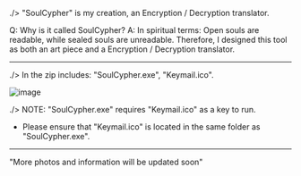 ./> "SoulCypher" is my creation, an Encryption / Decryption translator.

Q: Why is it called SoulCypher?
A: In spiritual terms: Open souls are readable, while sealed souls are unreadable.
Therefore, I designed this tool as both an art piece and a Encryption / Decryption translator.
_____________________________________________________________________________________________________________________________

./> In the zip includes: "SoulCypher.exe", "Keymail.ico".

![image](https://github.com/iJCLEE/SoulCypher/assets/61095429/cf5e1699-77c4-4c22-85c3-3fe1a684d701)

./> NOTE: "SoulCypher.exe" requires "Keymail.ico" as a key to run. 
- Please ensure that "Keymail.ico" is located in the same folder as "SoulCypher.exe".
_____________________________________________________________________________________________________________________________

"More photos and information will be updated soon"
